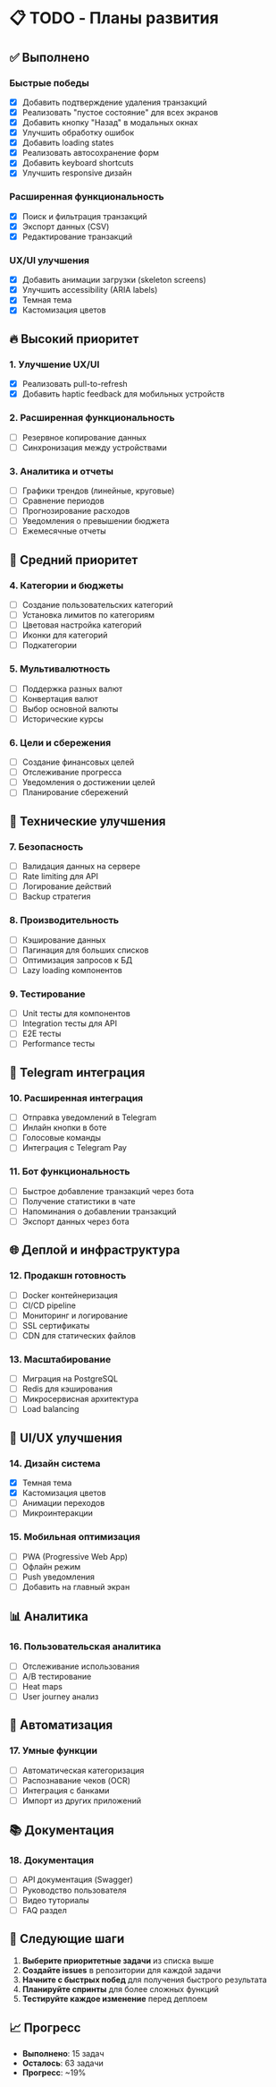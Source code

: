 # 📋 TODO - Планы развития

## ✅ Выполнено

### Быстрые победы
- [x] Добавить подтверждение удаления транзакций
- [x] Реализовать "пустое состояние" для всех экранов
- [x] Добавить кнопку "Назад" в модальных окнах
- [x] Улучшить обработку ошибок
- [x] Добавить loading states
- [x] Реализовать автосохранение форм
- [x] Добавить keyboard shortcuts
- [x] Улучшить responsive дизайн

### Расширенная функциональность
- [x] Поиск и фильтрация транзакций
- [x] Экспорт данных (CSV)
- [x] Редактирование транзакций

### UX/UI улучшения
- [x] Добавить анимации загрузки (skeleton screens)
- [x] Улучшить accessibility (ARIA labels)
- [x] Темная тема
- [x] Кастомизация цветов

## 🔥 Высокий приоритет

### 1. Улучшение UX/UI
- [x] Реализовать pull-to-refresh
- [x] Добавить haptic feedback для мобильных устройств

### 2. Расширенная функциональность
- [ ] Резервное копирование данных
- [ ] Синхронизация между устройствами

### 3. Аналитика и отчеты
- [ ] Графики трендов (линейные, круговые)
- [ ] Сравнение периодов
- [ ] Прогнозирование расходов
- [ ] Уведомления о превышении бюджета
- [ ] Ежемесячные отчеты

## 🎯 Средний приоритет

### 4. Категории и бюджеты
- [ ] Создание пользовательских категорий
- [ ] Установка лимитов по категориям
- [ ] Цветовая настройка категорий
- [ ] Иконки для категорий
- [ ] Подкатегории

### 5. Мультивалютность
- [ ] Поддержка разных валют
- [ ] Конвертация валют
- [ ] Выбор основной валюты
- [ ] Исторические курсы

### 6. Цели и сбережения
- [ ] Создание финансовых целей
- [ ] Отслеживание прогресса
- [ ] Уведомления о достижении целей
- [ ] Планирование сбережений

## 🔧 Технические улучшения

### 7. Безопасность
- [ ] Валидация данных на сервере
- [ ] Rate limiting для API
- [ ] Логирование действий
- [ ] Backup стратегия

### 8. Производительность
- [ ] Кэширование данных
- [ ] Пагинация для больших списков
- [ ] Оптимизация запросов к БД
- [ ] Lazy loading компонентов

### 9. Тестирование
- [ ] Unit тесты для компонентов
- [ ] Integration тесты для API
- [ ] E2E тесты
- [ ] Performance тесты

## 📱 Telegram интеграция

### 10. Расширенная интеграция
- [ ] Отправка уведомлений в Telegram
- [ ] Инлайн кнопки в боте
- [ ] Голосовые команды
- [ ] Интеграция с Telegram Pay

### 11. Бот функциональность
- [ ] Быстрое добавление транзакций через бота
- [ ] Получение статистики в чате
- [ ] Напоминания о добавлении транзакций
- [ ] Экспорт данных через бота

## 🌐 Деплой и инфраструктура

### 12. Продакшн готовность
- [ ] Docker контейнеризация
- [ ] CI/CD pipeline
- [ ] Мониторинг и логирование
- [ ] SSL сертификаты
- [ ] CDN для статических файлов

### 13. Масштабирование
- [ ] Миграция на PostgreSQL
- [ ] Redis для кэширования
- [ ] Микросервисная архитектура
- [ ] Load balancing

## 🎨 UI/UX улучшения

### 14. Дизайн система
- [x] Темная тема
- [x] Кастомизация цветов
- [ ] Анимации переходов
- [ ] Микроинтеракции

### 15. Мобильная оптимизация
- [ ] PWA (Progressive Web App)
- [ ] Офлайн режим
- [ ] Push уведомления
- [ ] Добавить на главный экран

## 📊 Аналитика

### 16. Пользовательская аналитика
- [ ] Отслеживание использования
- [ ] A/B тестирование
- [ ] Heat maps
- [ ] User journey анализ

## 🔄 Автоматизация

### 17. Умные функции
- [ ] Автоматическая категоризация
- [ ] Распознавание чеков (OCR)
- [ ] Интеграция с банками
- [ ] Импорт из других приложений

## 📚 Документация

### 18. Документация
- [ ] API документация (Swagger)
- [ ] Руководство пользователя
- [ ] Видео туториалы
- [ ] FAQ раздел

## 🎯 Следующие шаги

1. **Выберите приоритетные задачи** из списка выше
2. **Создайте issues** в репозитории для каждой задачи
3. **Начните с быстрых побед** для получения быстрого результата
4. **Планируйте спринты** для более сложных функций
5. **Тестируйте каждое изменение** перед деплоем

## 📈 Прогресс

- **Выполнено**: 15 задач
- **Осталось**: 63 задачи
- **Прогресс**: ~19%
